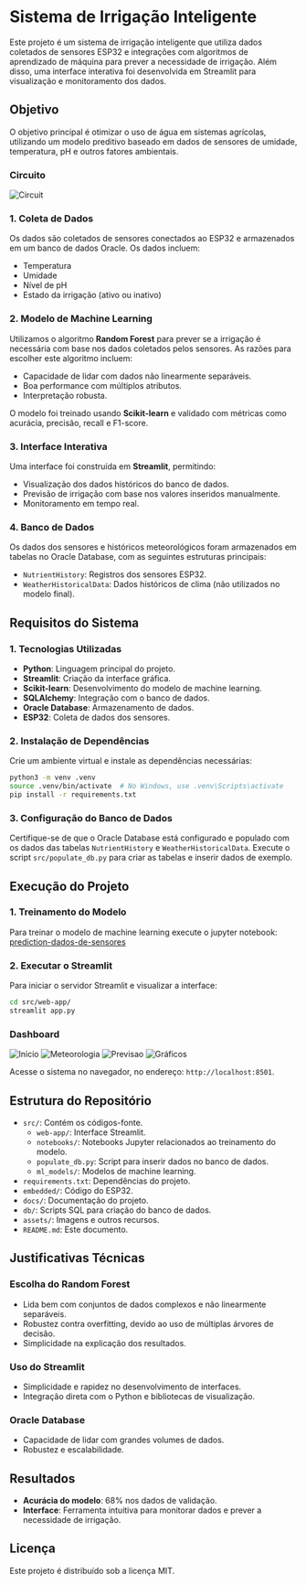 # Sistema de Irrigação Inteligente

Este projeto é um sistema de irrigação inteligente que utiliza dados coletados de sensores ESP32 e integrações com algoritmos de aprendizado de máquina para prever a necessidade de irrigação. Além disso, uma interface interativa foi desenvolvida em Streamlit para visualização e monitoramento dos dados.

## Objetivo

O objetivo principal é otimizar o uso de água em sistemas agrícolas, utilizando um modelo preditivo baseado em dados de sensores de umidade, temperatura, pH e outros fatores ambientais.


### Circuito

![Circuit](./assets/circuit_v2.png)

### 1. Coleta de Dados
Os dados são coletados de sensores conectados ao ESP32 e armazenados em um banco de dados Oracle. Os dados incluem:
- Temperatura
- Umidade
- Nível de pH
- Estado da irrigação (ativo ou inativo)

### 2. Modelo de Machine Learning
Utilizamos o algoritmo **Random Forest** para prever se a irrigação é necessária com base nos dados coletados pelos sensores. As razões para escolher este algoritmo incluem:
- Capacidade de lidar com dados não linearmente separáveis.
- Boa performance com múltiplos atributos.
- Interpretação robusta.

O modelo foi treinado usando **Scikit-learn** e validado com métricas como acurácia, precisão, recall e F1-score.

### 3. Interface Interativa
Uma interface foi construída em **Streamlit**, permitindo:
- Visualização dos dados históricos do banco de dados.
- Previsão de irrigação com base nos valores inseridos manualmente.
- Monitoramento em tempo real.

### 4. Banco de Dados
Os dados dos sensores e históricos meteorológicos foram armazenados em tabelas no Oracle Database, com as seguintes estruturas principais:
- `NutrientHistory`: Registros dos sensores ESP32.
- `WeatherHistoricalData`: Dados históricos de clima (não utilizados no modelo final).

## Requisitos do Sistema

### 1. Tecnologias Utilizadas
- **Python**: Linguagem principal do projeto.
- **Streamlit**: Criação da interface gráfica.
- **Scikit-learn**: Desenvolvimento do modelo de machine learning.
- **SQLAlchemy**: Integração com o banco de dados.
- **Oracle Database**: Armazenamento de dados.
- **ESP32**: Coleta de dados dos sensores.

### 2. Instalação de Dependências
Crie um ambiente virtual e instale as dependências necessárias:
```bash
python3 -m venv .venv
source .venv/bin/activate  # No Windows, use .venv\Scripts\activate
pip install -r requirements.txt
```

### 3. Configuração do Banco de Dados
Certifique-se de que o Oracle Database está configurado e populado com os dados das tabelas `NutrientHistory` e `WeatherHistoricalData`.
Execute o script `src/populate_db.py` para criar as tabelas e inserir dados de exemplo.

## Execução do Projeto

### 1. Treinamento do Modelo
Para treinar o modelo de machine learning execute  o jupyter notebook:
[prediction-dados-de-sensores](src/notbooks/prediction-dados-de-sensores.ipynb)

### 2. Executar o Streamlit
Para iniciar o servidor Streamlit e visualizar a interface:
```bash
cd src/web-app/
streamlit app.py
```
### Dashboard
![Inicio](assets/streamlit_1.png)
![Meteorologia](assets/streamlit_2.png)
![Previsao](assets/streamlit_3.png)
![Gráficos](assets/streamlit_4.png)

Acesse o sistema no navegador, no endereço: `http://localhost:8501`.

## Estrutura do Repositório
- `src/`: Contém os códigos-fonte.
  - `web-app/`: Interface Streamlit.
  - `notebooks/`: Notebooks Jupyter relacionados ao treinamento do modelo.
  - `populate_db.py`: Script para inserir dados no banco de dados.
  - `ml_models/`: Modelos de machine learning.
- `requirements.txt`: Dependências do projeto.
- `embedded/`: Código do ESP32.
- `docs/`: Documentação do projeto.
- `db/`: Scripts SQL para criação do banco de dados.
- `assets/`: Imagens e outros recursos.
- `README.md`: Este documento.

## Justificativas Técnicas

### Escolha do Random Forest
- Lida bem com conjuntos de dados complexos e não linearmente separáveis.
- Robustez contra overfitting, devido ao uso de múltiplas árvores de decisão.
- Simplicidade na explicação dos resultados.

### Uso do Streamlit
- Simplicidade e rapidez no desenvolvimento de interfaces.
- Integração direta com o Python e bibliotecas de visualização.

### Oracle Database
- Capacidade de lidar com grandes volumes de dados.
- Robustez e escalabilidade.

## Resultados
- **Acurácia do modelo**: 68% nos dados de validação.
- **Interface**: Ferramenta intuitiva para monitorar dados e prever a necessidade de irrigação.

## Licença
Este projeto é distribuído sob a licença MIT.
